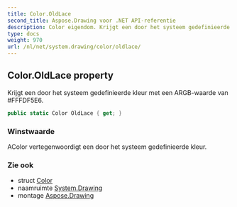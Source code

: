 ```yaml
---
title: Color.OldLace
second_title: Aspose.Drawing voor .NET API-referentie
description: Color eigendom. Krijgt een door het systeem gedefinieerde kleur met een ARGBwaarde van FFFDF5E6.
type: docs
weight: 970
url: /nl/net/system.drawing/color/oldlace/
---
```

## Color.OldLace property

Krijgt een door het systeem gedefinieerde kleur met een ARGB-waarde van #FFFDF5E6.

```csharp
public static Color OldLace { get; }
```

### Winstwaarde

AColor vertegenwoordigt een door het systeem gedefinieerde kleur.

### Zie ook

* struct [Color](../)
* naamruimte [System.Drawing](../../color/)
* montage [Aspose.Drawing](../../../)


